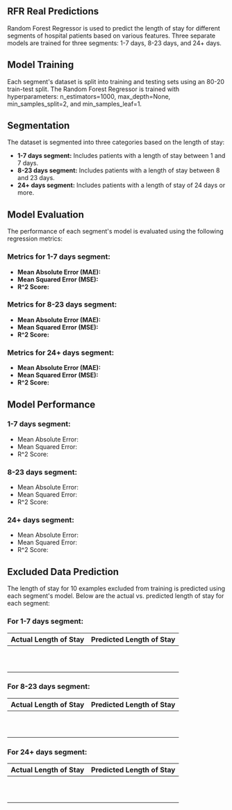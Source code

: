 ## RFR Real Predictions

Random Forest Regressor is used to predict the length of stay for different segments of hospital patients based on various features. Three separate models are trained for three segments: 1-7 days, 8-23 days, and 24+ days.

## Model Training

Each segment's dataset is split into training and testing sets using an 80-20 train-test split. The Random Forest Regressor is trained with hyperparameters: n_estimators=1000, max_depth=None, min_samples_split=2, and min_samples_leaf=1.

## Segmentation

The dataset is segmented into three categories based on the length of stay:
- **1-7 days segment:** Includes patients with a length of stay between 1 and 7 days.
- **8-23 days segment:** Includes patients with a length of stay between 8 and 23 days.
- **24+ days segment:** Includes patients with a length of stay of 24 days or more.

## Model Evaluation

The performance of each segment's model is evaluated using the following regression metrics:

### Metrics for 1-7 days segment:
- **Mean Absolute Error (MAE):** 
- **Mean Squared Error (MSE):** 
- **R^2 Score:** 

### Metrics for 8-23 days segment:
- **Mean Absolute Error (MAE):** 
- **Mean Squared Error (MSE):** 
- **R^2 Score:** 

### Metrics for 24+ days segment:
- **Mean Absolute Error (MAE):** 
- **Mean Squared Error (MSE):** 
- **R^2 Score:** 

## Model Performance

### 1-7 days segment:
- Mean Absolute Error: 
- Mean Squared Error: 
- R^2 Score: 

### 8-23 days segment:
- Mean Absolute Error: 
- Mean Squared Error: 
- R^2 Score: 

### 24+ days segment:
- Mean Absolute Error: 
- Mean Squared Error: 
- R^2 Score: 

## Excluded Data Prediction

The length of stay for 10 examples excluded from training is predicted using each segment's model. Below are the actual vs. predicted length of stay for each segment:

### For 1-7 days segment:
| Actual Length of Stay | Predicted Length of Stay |
|-----------------------|---------------------------|
|                       |                           |
|                       |                           |
|                       |                           |
|                       |                           |
|                       |                           |
|                       |                           |
|                       |                           |
|                       |                           |
|                       |                           |
|                       |                           |

### For 8-23 days segment:
| Actual Length of Stay | Predicted Length of Stay |
|-----------------------|---------------------------|
|                       |                           |
|                       |                           |
|                       |                           |
|                       |                           |
|                       |                           |
|                       |                           |
|                       |                           |
|                       |                           |
|                       |                           |
|                       |                           |

### For 24+ days segment:
| Actual Length of Stay | Predicted Length of Stay |
|-----------------------|---------------------------|
|                       |                           |
|                       |                           |
|                       |                           |
|                       |                           |
|                       |                           |
|                       |                           |
|                       |                           |
|                       |                           |
|                       |                           |
|                       |                           |
